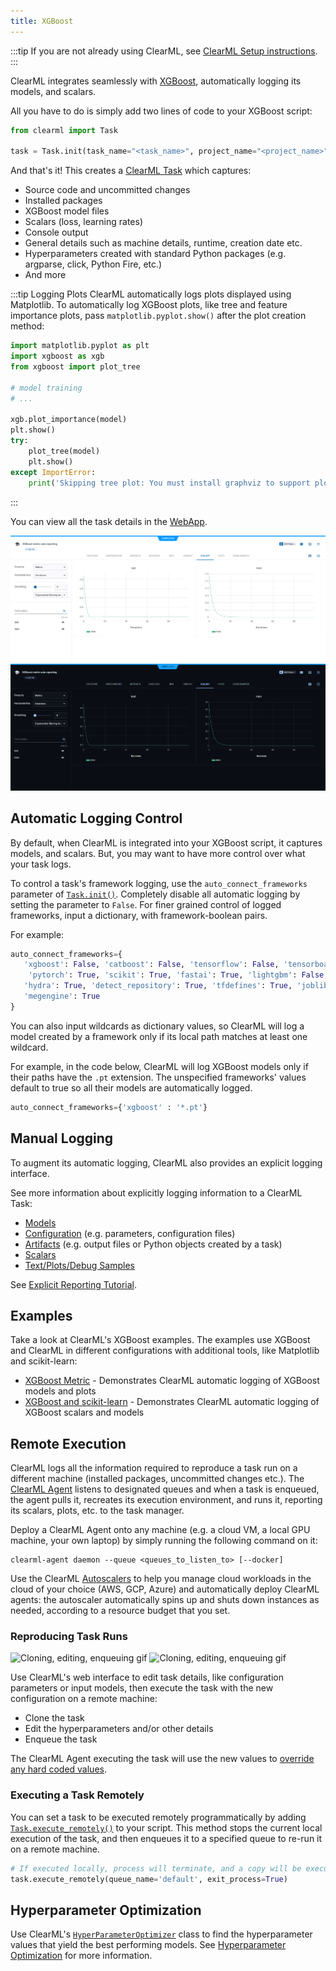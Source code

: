 ```yaml
---
title: XGBoost
---
```


:::tip
If you are not already using ClearML, see [ClearML Setup instructions](../clearml_sdk/clearml_sdk_setup.md).
:::

ClearML integrates seamlessly with [XGBoost](https://xgboost.readthedocs.io/en/stable/), automatically logging its models,
and scalars. 

All you have to do is simply add two lines of code to your XGBoost script:

```python
from clearml import Task

task = Task.init(task_name="<task_name>", project_name="<project_name>")
```

And that's it! This creates a [ClearML Task](../fundamentals/task.md) which captures: 
* Source code and uncommitted changes
* Installed packages
* XGBoost model files 
* Scalars (loss, learning rates)
* Console output
* General details such as machine details, runtime, creation date etc.
* Hyperparameters created with standard Python packages (e.g. argparse, click, Python Fire, etc.)
* And more

:::tip Logging Plots
ClearML automatically logs plots displayed using Matplotlib. To automatically log XGBoost plots, like tree and
feature importance plots, pass `matplotlib.pyplot.show()` after the plot creation method:

```python
import matplotlib.pyplot as plt
import xgboost as xgb
from xgboost import plot_tree

# model training 
# ... 

xgb.plot_importance(model)
plt.show()
try:
    plot_tree(model)
    plt.show()
except ImportError:
    print('Skipping tree plot: You must install graphviz to support plot tree')
```
:::

You can view all the task details in the [WebApp](../webapp/webapp_overview.md). 

![Task scalars](../img/examples_xgboost_metric_scalars.png#light-mode-only)
![Task scalars](../img/examples_xgboost_metric_scalars_dark.png#dark-mode-only)

## Automatic Logging Control 
By default, when ClearML is integrated into your XGBoost script, it captures models, and 
scalars. But, you may want to have more control over what your task logs.

To control a task's framework logging, use the `auto_connect_frameworks` parameter of [`Task.init()`](../references/sdk/task.md#taskinit). 
Completely disable all automatic logging by setting the parameter to `False`. For finer grained control of logged 
frameworks, input a dictionary, with framework-boolean pairs.

For example:

```python
auto_connect_frameworks={
   'xgboost': False, 'catboost': False, 'tensorflow': False, 'tensorboard': False, 
    'pytorch': True, 'scikit': True, 'fastai': True, 'lightgbm': False,
   'hydra': True, 'detect_repository': True, 'tfdefines': True, 'joblib': True,
   'megengine': True
}
```

You can also input wildcards as dictionary values, so ClearML will log a model created by a framework only if its local 
path matches at least one wildcard. 

For example, in the code below, ClearML will log XGBoost models only if their paths have the `.pt` extension. The 
unspecified frameworks' values default to true so all their models are automatically logged.

```python
auto_connect_frameworks={'xgboost' : '*.pt'}
```

## Manual Logging
To augment its automatic logging, ClearML also provides an explicit logging interface.

See more information about explicitly logging information to a ClearML Task:
* [Models](../clearml_sdk/model_sdk.md#manually-logging-models)
* [Configuration](../clearml_sdk/task_sdk.md#configuration) (e.g. parameters, configuration files)
* [Artifacts](../clearml_sdk/task_sdk.md#artifacts) (e.g. output files or Python objects created by a task)
* [Scalars](../clearml_sdk/task_sdk.md#scalars) 
* [Text/Plots/Debug Samples](../fundamentals/logger.md#manual-reporting)

See [Explicit Reporting Tutorial](../guides/reporting/explicit_reporting.md).

## Examples 

Take a look at ClearML's XGBoost examples. The examples use XGBoost and ClearML in different configurations with 
additional tools, like Matplotlib and scikit-learn: 
* [XGBoost Metric](../guides/frameworks/xgboost/xgboost_metrics.md) - Demonstrates ClearML automatic logging of XGBoost models and plots 
* [XGBoost and scikit-learn](../guides/frameworks/xgboost/xgboost_sample.md) - Demonstrates ClearML automatic logging of XGBoost scalars and models 

## Remote Execution
ClearML logs all the information required to reproduce a task run on a different machine (installed packages, 
uncommitted changes etc.). The [ClearML Agent](../clearml_agent.md) listens to designated queues and when a task is enqueued, 
the agent pulls it, recreates its execution environment, and runs it, reporting its scalars, plots, etc. to the 
task manager.

Deploy a ClearML Agent onto any machine (e.g. a cloud VM, a local GPU machine, your own laptop) by simply running the 
following command on it:

```commandline
clearml-agent daemon --queue <queues_to_listen_to> [--docker]
```

Use the ClearML [Autoscalers](../cloud_autoscaling/autoscaling_overview.md) to help you manage cloud workloads in the 
cloud of your choice (AWS, GCP, Azure) and automatically deploy ClearML agents: the autoscaler automatically spins up 
and shuts down instances as needed, according to a resource budget that you set.

### Reproducing Task Runs

![Cloning, editing, enqueuing gif](../img/gif/integrations_yolov5.gif#light-mode-only)
![Cloning, editing, enqueuing gif](../img/gif/integrations_yolov5_dark.gif#dark-mode-only)

Use ClearML's web interface to edit task details, like configuration parameters or input models, then execute the task 
with the new configuration on a remote machine:

* Clone the task
* Edit the hyperparameters and/or other details
* Enqueue the task

The ClearML Agent executing the task will use the new values to [override any hard coded values](../clearml_agent.md).

### Executing a Task Remotely

You can set a task to be executed remotely programmatically by adding [`Task.execute_remotely()`](../references/sdk/task.md#execute_remotely) 
to your script. This method stops the current local execution of the task, and then enqueues it to a specified queue to 
re-run it on a remote machine.

```python
# If executed locally, process will terminate, and a copy will be executed by an agent instead
task.execute_remotely(queue_name='default', exit_process=True)
```

## Hyperparameter Optimization
Use ClearML's [`HyperParameterOptimizer`](../references/sdk/hpo_optimization_hyperparameteroptimizer.md) class to find 
the hyperparameter values that yield the best performing models. See [Hyperparameter Optimization](../getting_started/hpo.md) 
for more information.

